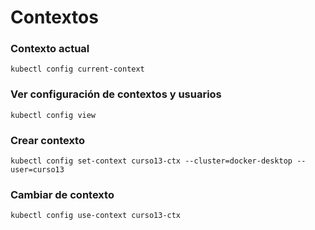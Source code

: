 # Contextos

### Contexto actual

```
kubectl config current-context
```

### Ver configuración de contextos y usuarios

```
kubectl config view
```

### Crear contexto

```
kubectl config set-context curso13-ctx --cluster=docker-desktop --user=curso13
```

### Cambiar de contexto

```
kubectl config use-context curso13-ctx
```
